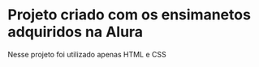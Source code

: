 <h1>Projeto criado com os ensimanetos adquiridos na Alura</h1>
<p>Nesse projeto  foi utilizado apenas HTML e CSS</p>
